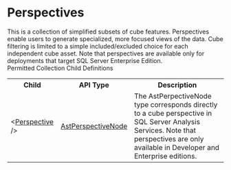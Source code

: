 # Perspectives

<div class="LanguageSummary"><div class ="SummaryItem">This is a collection of simplified subsets of cube features. Perspectives enable users to generate specialized, more focused views of the data. Cube filtering is limited to a simple included/excluded choice for each independent cube asset. Note that perspectives are available only for deployments that target SQL Server Enterprise Edition.</div></div><div class="SchemaBindingGroup"><div class="SchemaBindingGroupHeader">Permitted Collection Child Definitions</div><table id="SchemaBindingList" class="SchemaBindingList"><tbody><tr><th class="SchemaBindingNameColumnHeader">Child</th><th class="SchemaBindingTypeColumnHeader">API Type</th><th class="SchemaBindingSummaryColumnHeader">Description</th></tr><tr class="cd0"><td class="SchemaBindingName"><span class="punc">&lt;</span><a href=Varigence.Languages.Biml.Cube.AstPerspectiveNode.html">Perspective</a><span class="punc"> /&gt;</span></td><td class="SchemaBindingType"><a href="../api-reference/Varigence.Languages.Biml.Cube.AstPerspectiveNode.html">AstPerspectiveNode</a></td><td class="SchemaBindingSummary">The AstPerpectiveNode type corresponds directly to a cube perspective in SQL Server Analysis Services.  Note that perspectives are only available in Developer and Enterprise editions.</td></tr></tbody></table></div>
